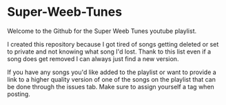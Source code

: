 # Super-Weeb-Tunes

Welcome to the Github for the Super Weeb Tunes youtube playlist.

I created this repository because I got tired of songs getting deleted or set to private and not knowing what song I'd lost. Thank to  this list even if a song does get removed I can always just find a new version.

If you have any songs you'd like added to the playlist or want to provide a link to a higher quality version of one of the songs on the playlist that can be done through the issues tab. Make sure to assign yourself a tag when posting.
